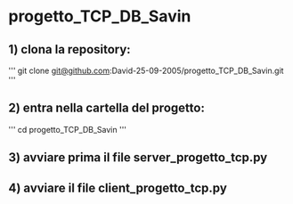 # progetto_TCP_DB_Savin
## 1) clona la repository:
'''
git clone git@github.com:David-25-09-2005/progetto_TCP_DB_Savin.git
'''

## 2) entra nella cartella del progetto:

'''
cd progetto_TCP_DB_Savin
'''

## 3) avviare prima il file server_progetto_tcp.py

## 4) avviare il file client_progetto_tcp.py